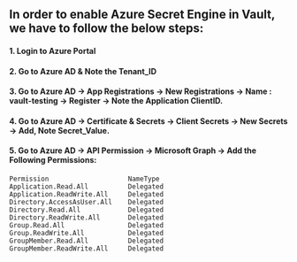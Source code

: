 ## In order to enable Azure Secret Engine in Vault, we have to follow the below steps: 


#### 1. Login to Azure Portal
#### 2. Go to Azure AD & Note the Tenant_ID
#### 3. Go to Azure AD -> App Registrations -> New Registrations -> Name : vault-testing -> Register -> Note the Application ClientID. 
#### 4. Go to Azure AD -> Certificate & Secrets -> Client Secrets -> New Secrets -> Add, Note Secret_Value. 
#### 5. Go to Azure AD -> API Permission -> Microsoft Graph -> Add the Following Permissions: 
```
Permission                    NameType
Application.Read.All          Delegated
Application.ReadWrite.All     Delegated
Directory.AccessAsUser.All    Delegated
Directory.Read.All            Delegated
Directory.ReadWrite.All	      Delegated
Group.Read.All	              Delegated
Group.ReadWrite.All           Delegated
GroupMember.Read.All          Delegated
GroupMember.ReadWrite.All     Delegated
```
